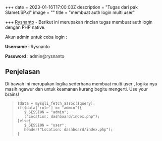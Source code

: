 +++
date = 2023-01-16T17:00:00Z
description = "Tugas dari pak Slamet.SP.d"
image = ""
title = "membuat auth login multi user"

+++
[Rysnanto](rysnanto.eu.org) - Berikut ini merupakan rincian tugas membuat auth login dengan PHP native.

Akun admin untuk coba login :

**Username** : Rysnanto

**Password** : admin@rysnanto

## **Penjelasan**

Di bawah ini merupakan logika sederhana membuat multi user , logika nya masih ngawur dan untuk keamanan kurang begitu mengerti. Use your brains!

>     $data = mysqli_fetch_assoc($query);
>     if($data['role'] == "admin"){
>        $_SESSION = "admin";
>        ("Location: dashboard/index.php");
>     }else{
>        $_SESSION = "user";
>        header("Location: dashboard/index.php");
>     }

    